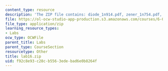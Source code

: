 ```yaml
---
content_type: resource
description: 'The ZIP file contains: diode_1n914.pdf, zener_1n754.pdf, and ZenerRegulator.vi.'
file: https://ol-ocw-studio-app-production.s3.amazonaws.com/courses/6-071j-introduction-to-electronics-signals-and-measurement-spring-2006/f92c8e93c28cb5563edebad6e0b8264f_lab16.zip
file_type: application/zip
learning_resource_types:
- Labs
ocw_type: OCWFile
parent_title: Labs
parent_type: CourseSection
resourcetype: Other
title: lab16.zip
uid: f92c8e93-c28c-b556-3ede-bad6e0b8264f
---
```

